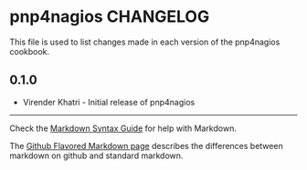 pnp4nagios CHANGELOG
====================

This file is used to list changes made in each version of the pnp4nagios cookbook.

0.1.0
-----
- Virender Khatri - Initial release of pnp4nagios

- - -
Check the [Markdown Syntax Guide](http://daringfireball.net/projects/markdown/syntax) for help with Markdown.

The [Github Flavored Markdown page](http://github.github.com/github-flavored-markdown/) describes the differences between markdown on github and standard markdown.
